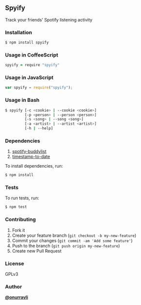 ## Spyify

Track your friends' Spotify listening activity

### Installation

```bash
$ npm install spyify
```

### Usage in CoffeeScript

```coffee
spyify = require "spyify"
```

### Usage in JavaScript

```js
var spyify = require("spyify");
```

### Usage in Bash

<!-- 
    console.log("usage: spyify [-c <cookie> | --cookie <cookie>] [-p <person> | --person <person>] [-s <song> | --song <song>] [-a <artist> | --artist <artist>] [-h | --help]");
 -->

```bash
$ spyify [-c <cookie> | --cookie <cookie>]
         [-p <person> | --person <person>] 
         [-s <song> | --song <song>] 
         [-a <artist> | --artist <artist>] 
         [-h | --help]
```

### Dependencies

1. [spotify-buddylist]()
2. [timestamp-to-date]()

To install dependencies, run:

```bash
$ npm install
```

### Tests

To run tests, run:

```bash
$ npm test
```

### Contributing

1. Fork it
2. Create your feature branch (`git checkout -b my-new-feature`)
3. Commit your changes (`git commit -am 'Add some feature'`)
4. Push to the branch (`git push origin my-new-feature`)
5. Create new Pull Request

### License

GPLv3

### Author

[**@onurravli**](https://github.com/onurravli)
